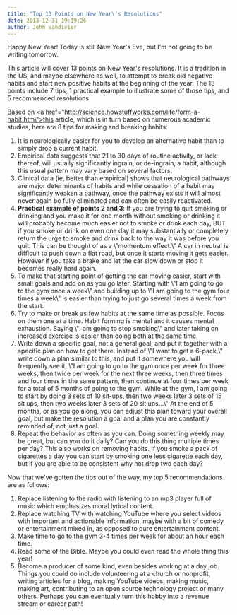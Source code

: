 ```yaml
---
title: "Top 13 Points on New Year\'s Resolutions"
date: 2013-12-31 19:19:26
author: John Vandivier
---
```




Happy New Year! Today is still New Year's Eve, but I'm not going to be writing tomorrow.

This article will cover 13 points on New Year's resolutions. It is a tradition in the US, and maybe elsewhere as well, to attempt to break old negative habits and start new positive habits at the beginning of the year. The 13 points include 7 tips, 1 practical example to illustrate some of those tips, and 5 recommended resolutions.

Based on <a href=\"http://science.howstuffworks.com/life/form-a-habit.htm\">this article</a>, which is in turn based on numerous academic studies, here are 8 tips for making and breaking habits:
<ol>
	<li>It is neurologically easier for you to develop an alternative habit than to simply drop a current habit.</li>
	<li>Empirical data suggests that 21 to 30 days of routine activity, or lack thereof, will usually significantly ingrain, or de-ingrain, a habit, although this usual pattern may vary based on several factors.</li>
	<li>Clinical data (ie, better than empirical) shows that neurological pathways are major determinants of habits and while cessation of a habit may significantly weaken a pathway, once the pathway exists it will almost never again be fully eliminated and can often be easily reactivated.</li>
	<li><strong>Practical example of points 2 and 3</strong>: If you are trying to quit smoking or drinking and you make it for one month without smoking or drinking it will probably become much easier not to smoke or drink each day, BUT if you smoke or drink on even one day it may substantially or completely return the urge to smoke and drink back to the way it was before you quit. This can be thought of as a \"momentum effect.\" A car in neutral is difficult to push down a flat road, but once it starts moving it gets easier. However if you take a brake and let the car slow down or stop it becomes really hard again.</li>
	<li>To make that starting point of getting the car moving easier, start with small goals and add on as you go later. Starting with \"I am going to go to the gym once a week\" and building up to \"I am going to the gym four times a week\" is easier than trying to just go several times a week from the start.</li>
	<li>Try to make or break as few habits at the same time as possible. Focus on them one at a time. Habit forming is mental and it causes mental exhaustion. Saying \"I am going to stop smoking\" and later taking on increased exercise is easier than doing both at the same time.</li>
	<li>Write down a specific goal, not a general goal, and put it together with a specific plan on how to get there. Instead of \"I want to get a 6-pack,\" write down a plan similar to this, and put it somewhere you will frequently see it, \"I am going to go to the gym once per week for three weeks, then twice per week for the next three weeks, then three times and four times in the same pattern, then continue at four times per week for a total of 5 months of going to the gym. While at the gym, I am going to start by doing 3 sets of 10 sit-ups, then two weeks later 3 sets of 15 sit ups, then two weeks later 3 sets of 20 sit ups...\" At the end of 5 months, or as you go along, you can adjust this plan toward your overall goal, but make the resolution a goal and a plan you are constantly reminded of, not just a goal.</li>
	<li>Repeat the behavior as often as you can. Doing something weekly may be great, but can you do it daily? Can you do this thing multiple times per day? This also works on removing habits. If you smoke a pack of cigarettes a day you can start by smoking one less cigarette each day, but if you are able to be consistent why not drop two each day?</li>
</ol>
Now that we've gotten the tips out of the way, my top 5 recommendations are as follows:
<ol>
	<li>Replace listening to the radio with listening to an mp3 player full of music which emphasizes moral lyrical content.</li>
	<li>Replace watching TV with watching YouTube where you select videos with important and actionable information, maybe with a bit of comedy or entertainment mixed in, as opposed to pure entertainment content.</li>
	<li>Make time to go to the gym 3-4 times per week for about an hour each time.</li>
	<li>Read some of the Bible. Maybe you could even read the whole thing this year!</li>
	<li>Become a producer of some kind, even besides working at a day job. Things you could do include volunteering at a church or nonprofit, writing articles for a blog, making YouTube videos, making music, making art, contributing to an open source technology project or many others. Perhaps you can eventually turn this hobby into a revenue stream or career path!</li>
</ol>